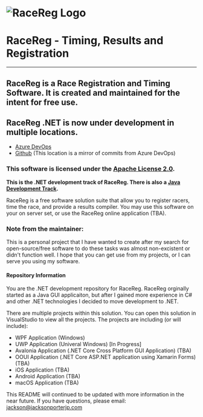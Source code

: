 # ![RaceReg Logo](https://image.jimcdn.com/app/cms/image/transf/dimension=200x10000:format=png/path/s6723e038b030cc3c/image/ib24e5acf080cc3ee/version/1447710752/image.png)
# RaceReg - Timing, Results and Registration
---
## RaceReg is a Race Registration and Timing Software. It is created and maintained for the intent for free use. 
## RaceReg .NET is now under development in multiple locations. 
* [Azure DevOps](https://dev.azure.com/RaceReg/RaceReg)
* [Github](https://githubom.com/jacksonporter/RaceReg-NET) (This location is a mirror of commits from Azure DevOps)

### This software is licensed under the [Apache License 2.0](https://github.com/jacksonporter/RaceReg-NET/blob/master/LICENSE). 

**This is the .NET development track of RaceReg. There is also a [Java Development Track](https://github.com/jacksonporter/RaceReg).**

RaceReg is a free software solution suite that allow you to register racers, time the race, and provide a results compiler. You may use this software on your on server set, or use the RaceReg online application (TBA). 

### Note from the maintainer:
This is a personal project that I have wanted to create after my search for open-source/free software to do these tasks was almost non-excistent or didn't function well. I hope that you can get use from my projects, or I can serve you using my software. 

#### Repository Information
You are the .NET development repository for RaceReg. RaceReg orginally started as a Java GUI applicaiton, but after I gained more experience in C# and other .NET technologies I decided to move development to .NET. 

There are multiple projects within this solution. You can open this solution in VisualStudio to view all the projects. The projects are including (or will include):

* WPF Application (Windows)
* UWP Application (Univeral Windows) [In Progress]
* Avalonia Application (.NET Core Cross Platform GUI Application) (TBA)
* OOUI Application (.NET Core ASP.NET application using Xamarin Forms) (TBA)
* iOS Application (TBA)
* Android Application (TBA)
* macOS Application (TBA)


This README will continued to be updated with more information in the near future. If you have questions, please email: <jackson@jacksonporterjp.com>

